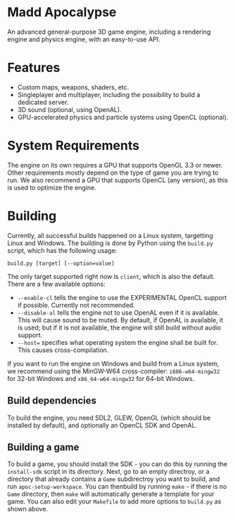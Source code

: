 Madd Apocalypse
===============

An advanced general-purpose 3D game engine, including a rendering engine and physics engine,
with an easy-to-use API.

Features
========

* Custom maps, weapons, shaders, etc.
* Singleplayer and multiplayer, including the possibility to build a dedicated server.
* 3D sound (optional, using OpenAL).
* GPU-accelerated physics and particle systems using OpenCL (optional).

System Requirements
===================

The engine on its own requires a GPU that supports OpenGL 3.3 or newer. Other requirements mostly depend on
the type of game you are trying to run. We also recommend a GPU that supports OpenCL (any version), as this
is used to optimize the engine.

Building
========

Currently, all successful builds happened on a Linux system, targetting Linux and Windows. The building is done
by Python using the `build.py` script, which has the following usage:

`build.py [target] [--option=value]`

The only target supported right now is `client`, which is also the default. There are a few available options:

* `--enable-cl` tells the engine to use the EXPERIMENTAL OpenCL support if possible. Currently not recommended.
* `--disable-al` tells the engine not to use OpenAL even if it is available. This will cause sound to be muted. By default, if OpenAL is available, it is used; but if it is not available, the engine will still build without audio support.
* `--host=` specifies what operating system the engine shall be built for. This causes cross-compilation.

If you want to run the engine on Windows and build from a Linux system, we recommend using the MinGW-W64 cross-compiler:
`i686-w64-mingw32` for 32-bit Windows and `x86_64-w64-mingw32` for 64-bit Windows.

## Build dependencies
To build the engine, you need SDL2, GLEW, OpenGL (which should be installed by default), and optionally an OpenCL SDK and OpenAL.

## Building a game
To build a game, you should install the SDK - you can do this by running the `install-sdk` script in its directory. Next, go to an empty directroy, or a directory that already contains a `Game` subdirectroy you want to build, and run `apoc-setup-workspace`. You can thenbuild by running `make` - if there is no `Game` directory, then `make` will automatically generate a template for your game. You can also edit your `Makefile` to add more options to `build.py` as shown above.
